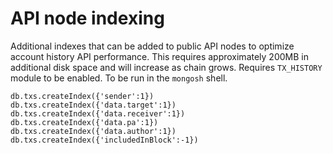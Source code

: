 # API node indexing

Additional indexes that can be added to public API nodes to optimize account history API performance. This requires approximately 200MB in additional disk space and will increase as chain grows. Requires `TX_HISTORY` module to be enabled. To be run in the `mongosh` shell.

```
db.txs.createIndex({'sender':1})
db.txs.createIndex({'data.target':1})
db.txs.createIndex({'data.receiver':1})
db.txs.createIndex({'data.pa':1})
db.txs.createIndex({'data.author':1})
db.txs.createIndex({'includedInBlock':-1})
```
